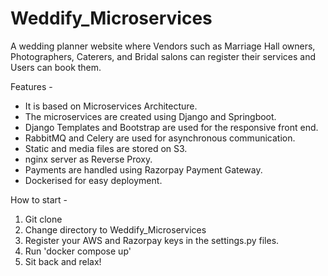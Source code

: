 # Weddify_Microservices

A wedding planner website where Vendors such as Marriage Hall owners, Photographers, Caterers, and Bridal salons can register their services and Users can book them.

Features - 
* It is based on Microservices Architecture.
* The microservices are created using Django and Springboot.
* Django Templates and Bootstrap are used for the responsive front end.
* RabbitMQ and Celery are used for asynchronous communication.
* Static and media files are stored on S3.
* nginx server as Reverse Proxy.
* Payments are handled using Razorpay Payment Gateway.
* Dockerised for easy deployment.

How to start -
1. Git clone
2. Change directory to Weddify_Microservices
3. Register your AWS and Razorpay keys in the settings.py files.
4. Run 'docker compose up'
5. Sit back and relax!
